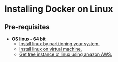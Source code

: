 # Installing Docker on Linux

## Pre-requisites
* **OS linux - 64 bit**
  * [Install linux by partitioning your system.](https://itsfoss.com/guide-install-linux-mint-16-dual-boot-windows/)
  * [Install linux on virtual machine.](https://itsfoss.com/install-linux-in-virtualbox/)
  * [Get free instance of linux using amazon AWS.](https://aws.amazon.com/getting-started/tutorials/launch-a-virtual-machine/)
